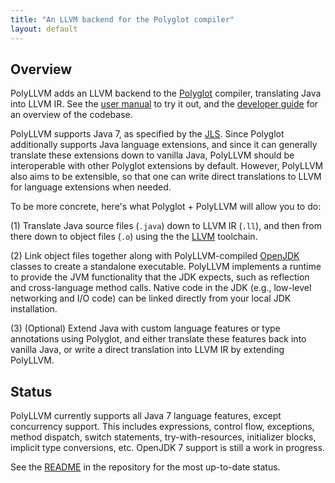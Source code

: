 ```yaml
---
title: "An LLVM backend for the Polyglot compiler"
layout: default
---
```


Overview
--------

PolyLLVM adds an LLVM backend to the [Polyglot](https://www.cs.cornell.edu/projects/polyglot/) compiler, translating Java into LLVM IR. See the [user manual](user-manual.html) to try it out, and the [developer guide](developer-guide.html) for an overview of the codebase.

PolyLLVM supports Java 7, as specified by the [JLS](https://docs.oracle.com/javase/specs/jls/se7/html/index.html). Since Polyglot additionally supports Java language extensions, and since it can generally translate these extensions down to vanilla Java, PolyLLVM should be interoperable with other Polyglot extensions by default. However, PolyLLVM also aims to be extensible, so that one can write direct translations to LLVM for language extensions when needed.

To be more concrete, here's what Polyglot + PolyLLVM will allow you to do:

(1) Translate Java source files (`.java`) down to LLVM IR (`.ll`), and then from there down to object files (`.o`) using the the [LLVM](https://llvm.org) toolchain.

(2) Link object files together along with PolyLLVM-compiled [OpenJDK](http://openjdk.java.net/projects/jdk7/) classes to create a standalone executable. PolyLLVM implements a runtime to provide the JVM functionality that the JDK expects, such as reflection and cross-language method calls. Native code in the JDK (e.g., low-level networking and I/O code) can be linked directly from your local JDK installation.

(3) (Optional) Extend Java with custom language features or type annotations using Polyglot, and either translate these features back into vanilla Java, or write a direct translation into LLVM IR by extending PolyLLVM.

Status
------

PolyLLVM currently supports all Java 7 language features, except concurrency support. This includes expressions, control flow, exceptions, method dispatch, switch statements, try-with-resources, initializer blocks, implicit type conversions, etc. OpenJDK 7 support is still a work in progress.

See the [README](https://github.com/gharrma/polyllvm) in the repository for the most up-to-date status.
